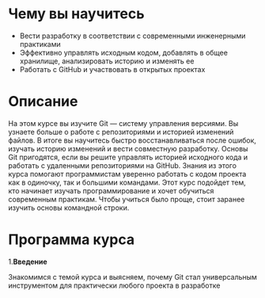 # Чему вы научитесь
* Вести разработку в соответствии с современными инженерными практиками
* Эффективно управлять исходным кодом, добавлять в общее хранилище, анализировать историю и изменять ее
* Работать с GitHub и участвовать в открытых проектах
# Описание
На этом курсе вы изучите Git — систему управления версиями. Вы узнаете больше о работе с репозиториями и историей изменений файлов. В итоге вы научитесь быстро восстанавливаться после ошибок, изучать историю изменений и вести совместную разработку. Основы Git пригодятся, если вы решите управлять историей исходного кода и работать с удаленными репозиториями на GitHub. Знания из этого курса помогают программистам уверенно работать с кодом проекта как в одиночку, так и большими командами. Этот курс подойдет тем, кто начинает изучать программирование и хочет обучиться современным практикам. Чтобы учиться было проще, стоит заранее изучить основы командной строки.
# Программа курса
1.__Введение__

Знакомимся с темой курса и выясняем, почему Git стал универсальным инструментом для практически любого проекта в разработке
